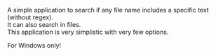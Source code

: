 A simple application to search if any file name includes a specific text (without regex).   
It can also search in files.  
This application is very simplistic with very few options.  
  
For Windows only!
